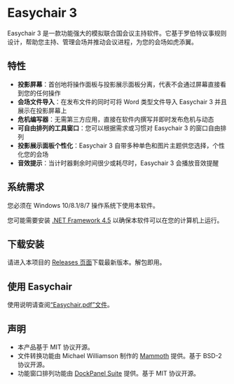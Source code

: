 # Easychair 3
Easychair 3 是一款功能强大的模拟联合国会议主持软件。它基于罗伯特议事规则设计，帮助您主持、管理会场并推动会议进程，为您的会场如虎添翼。 

## 特性
- **投影屏幕**：首创地将操作面板与投影展示面板分离，代表不会通过屏幕直接看到您的任何操作 
- **会场文件导入**：在发布文件的同时可将 Word 类型文件导入 Easychair 3 并且展示在投影屏幕上 
- **危机编写器**：无需第三方应用，直接在软件内撰写并即时发布危机与动态 
- **可自由排列的工具窗口**：您可以根据需求或习惯对 Easychair 3 的窗口自由排列
- **投影展示面板个性化**：Easychair 3 自带多种单色和图片主题供您选择，个性化您的会场
- **音效提示**：当计时器剩余时间很少或耗尽时，Easychair 3 会播放音效提醒 

## 系统需求
您必须在 Windows 10/8.1/8/7 操作系统下使用本软件。

您可能需要安装 [.NET Framework 4.5](https://www.microsoft.com/zh-cn/download/details.aspx?id=30653) 以确保本软件可以在您的计算机上运行。 

## 下载安装
请进入本项目的 [Releases 页面](https://github.com/CRH380B-6216L/easychair3/releases)下载最新版本。解包即用。

## 使用 Easychair
使用说明请查阅[“Easychair.pdf”文件](https://github.com/CRH380B-6216L/easychair3/blob/master/Easychair.pdf)。

## 声明
- 本产品基于 MIT 协议开源。
- 文件转换功能由 Michael Williamson 制作的 [Mammoth](https://github.com/mwilliamson/dotnet-mammoth) 提供。基于 BSD-2 协议开源。   
- 功能窗口排列功能由 [DockPanel Suite](https://github.com/dockpanelsuite/dockpanelsuite) 提供。基于 MIT 协议开源。   
